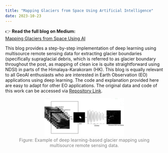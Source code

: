 ```yaml
---
title: "Mapping Glaciers from Space Using Artificial Intelligence"
date: 2023-10-23
---
```


👉 **Read the full blog on Medium:**  
[Mapping Glaciers from Space Using AI](https://medium.com/@saurabh21.kaushik/mapping-glaciers-from-space-using-artificial-intelligence-52002411bd96)

This blog provides a step-by-step implementation of deep learning using multisource remote sensing data for extracting glacier boundaries (specifically supraglacial debris, which is referred to as glacier boundary throughout the post, as mapping of clean ice is quite straightforward using NDSI) in parts of the Himalaya-Karakoram (HK). This blog is equally relevant to all GeoAI enthusiasts who are interested in Earth Observation (EO) applications using deep learning. The code and explanation provided here are easy to adapt for other EO applications. The original data and code of this work can be accessed via [Repository Link](https://github.com/Sk-2103/Automated-mapping-of-debris-covered-glaciers-using-deep-learning-and-multisource-remote-sensing-data.git).

<figure style="text-align: center;">
    <img src="/images/blog1.png" alt="Glacier Mapping Using AI" style="width: 60%;">
    <figcaption style="font-size: 14px; color: gray;">
        Figure: Example of deep learning-based glacier mapping using multisource remote sensing data.
    </figcaption>
</figure>
